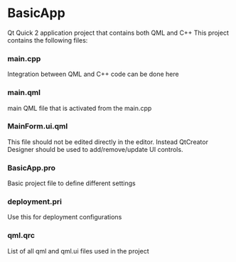 # BasicApp
Qt Quick 2 application project that contains both QML and C++
This project contains the following files:
### main.cpp
Integration between QML and C++ code can be done here

### main.qml
main QML file that is activated from the main.cpp

### MainForm.ui.qml
This file should not be edited directly in the editor. Instead QtCreator Designer should be used to add/remove/update UI controls.

### BasicApp.pro
Basic project file to define different settings

### deployment.pri
Use this for deployment configurations

### qml.qrc
List of all qml and qml.ui files used in the project